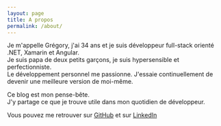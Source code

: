 ```yaml
---
layout: page
title: A propos
permalink: /about/
---
```


Je m'appelle Grégory, j'ai 34 ans et je suis développeur full-stack orienté .NET, Xamarin et Angular.\
Je suis papa de deux petits garçons, je suis hypersensible et perfectionniste.\
Le développement personnel me passionne. J'essaie continuellement de devenir une meilleure version de moi-même. 

Ce blog est mon pense-bête.\
J'y partage ce que je trouve utile dans mon quotidien de développeur.

Vous pouvez me retrouver sur [GitHub](https://github.com/An0d) et sur [LinkedIn](https://www.linkedin.com/in/An0d)

